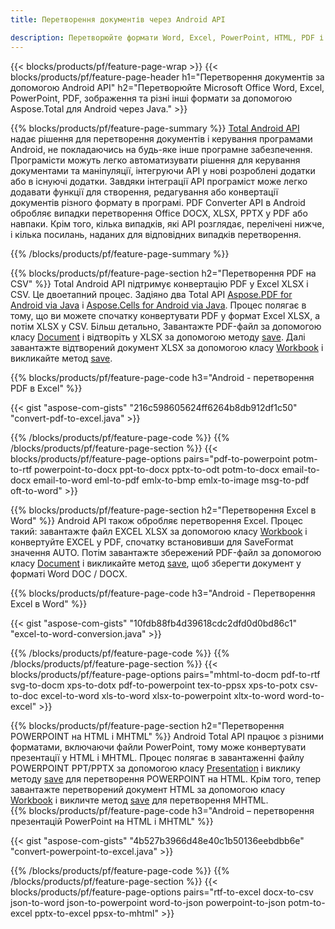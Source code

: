 ```yaml
---
title: Перетворення документів через Android API  

description: Перетворюйте формати Word, Excel, PowerPoint, HTML, PDF і Image за допомогою Android API перетворення.  Android конвертує Office docx, xlsx, pptx у PDF.  
---
```


{{< blocks/products/pf/feature-page-wrap >}}
{{< blocks/products/pf/feature-page-header h1="Перетворення документів за допомогою Android API" h2="Перетворюйте Microsoft Office Word, Excel, PowerPoint, PDF, зображення та різні інші формати за допомогою Aspose.Total для Android через Java." >}}

{{% blocks/products/pf/feature-page-summary %}}
[Total Android API](https://products.aspose.com/total/android-java/) надає рішення для перетворення документів і керування програмами Android, не покладаючись на будь-яке інше програмне забезпечення.  Програмісти можуть легко автоматизувати рішення для керування документами та маніпуляції, інтегруючи API у нові розроблені додатки або в існуючі додатки.  Завдяки інтеграції API програміст може легко додавати функції для створення, редагування або конвертації документів різного формату в програмі.  PDF Converter API в Android обробляє випадки перетворення Office DOCX, XLSX, PPTX у PDF або навпаки.  Крім того, кілька випадків, які API розглядає, перелічені нижче, і кілька посилань, наданих для відповідних випадків перетворення.  

{{% /blocks/products/pf/feature-page-summary  %}}

{{% blocks/products/pf/feature-page-section  h2="Перетворення PDF на CSV" %}}
Total Android API підтримує конвертацію PDF у Excel XLSX і CSV.  Це двоетапний процес. Задіяно два Total API [Aspose.PDF for Android via Java](https://products.aspose.com/pdf/android-java/) і [Aspose.Cells for Android via Java](https://products.aspose.com/cells/android-java/).  Процес полягає в тому, що ви можете спочатку конвертувати PDF у формат Excel XLSX, а потім XLSX у CSV.  Більш детально, Завантажте PDF-файл за допомогою класу [Document](https://reference.aspose.com/pdf/java/com.aspose.pdf/Document) і відтворіть у XLSX за допомогою методу [save](https://reference.aspose.com/pdf/java/com.aspose.pdf/Document#save-java.lang.String-com.aspose.pdf.SaveOptions-).  Далі завантажте відтворений документ XLSX за допомогою класу [Workbook](https://reference.aspose.com/cells/java/com.aspose.cells/Workbook) і викликайте метод [save](https://reference.aspose.com/cells/java/com.aspose.cells/workbook#save(java.lang.String,%20com.aspose.cells.SaveOptions)).

{{% blocks/products/pf/feature-page-code h3="Android - перетворення PDF в Excel" %}}

{{< gist "aspose-com-gists" "216c598605624ff6264b8db912df1c50" "convert-pdf-to-excel.java" >}}

{{% /blocks/products/pf/feature-page-code  %}}
{{% /blocks/products/pf/feature-page-section %}}
{{< blocks/products/pf/feature-page-options pairs="pdf-to-powerpoint potm-to-rtf powerpoint-to-docx ppt-to-docx pptx-to-odt potm-to-docx email-to-docx email-to-word eml-to-pdf emlx-to-bmp emlx-to-image msg-to-pdf oft-to-word" >}}


{{% blocks/products/pf/feature-page-section  h2="Перетворення Excel в Word" %}}
Android API також обробляє перетворення Excel.  Процес такий: завантажте файл EXCEL XLSX за допомогою класу [Workbook](https://reference.aspose.com/cells/java/com.aspose.cells/Workbook) і конвертуйте EXCEL у PDF, спочатку встановивши для SaveFormat значення AUTO.  Потім завантажте збережений PDF-файл за допомогою класу [Document](https://reference.aspose.com/pdf/java/com.aspose.pdf/Document) і викликайте метод [save](https://reference.aspose.com/pdf/java/com.aspose.pdf/Document#save-java.lang.String-com.aspose.pdf.SaveOptions-), щоб зберегти документ у форматі Word DOC / DOCX.

{{% blocks/products/pf/feature-page-code h3="Android - Перетворення Excel в Word" %}}

{{< gist "aspose-com-gists" "10fdb88fb4d39618cdc2dfd0d0bd86c1" "excel-to-word-conversion.java" >}}

{{% /blocks/products/pf/feature-page-code  %}}
{{% /blocks/products/pf/feature-page-section %}}
{{< blocks/products/pf/feature-page-options pairs="mhtml-to-docm pdf-to-rtf svg-to-docm xps-to-dotx pdf-to-powerpoint tex-to-ppsx xps-to-potx csv-to-doc excel-to-word xls-to-word xlsx-to-powerpoint xltx-to-word word-to-excel" >}}

{{% blocks/products/pf/feature-page-section  h2="Перетворення POWERPOINT на HTML і MHTML" %}}
Android Total API працює з різними форматами, включаючи файли PowerPoint, тому може конвертувати презентації у HTML і MHTML.  Процес полягає в завантаженні файлу POWERPOINT PPT/PPTX за допомогою класу [Presentation](https://reference.aspose.com/slides/java/com.aspose.slides/Presentation) і виклику методу [save](https://reference.aspose.com/slides/java/com.aspose.slides/Presentation#save-java.lang.String-int-com.aspose.slides.ISaveOptions-) для перетворення POWERPOINT на HTML.  Крім того, тепер завантажте перетворений документ HTML за допомогою класу [Workbook](https://reference.aspose.com/cells/java/com.aspose.cells/Workbook) і викличте метод [save](https://reference.aspose.com/cells/java/com.aspose.cells/) для перетворення MHTML.  
{{% blocks/products/pf/feature-page-code h3="Android – перетворення презентацій PowerPoint на HTML і MHTML" %}}

{{< gist "aspose-com-gists" "4b527b3966d48e40c1b50136eebdbb6e" "convert-powerpoint-to-excel.java" >}}


{{% /blocks/products/pf/feature-page-code  %}}
{{% /blocks/products/pf/feature-page-section %}}
{{< blocks/products/pf/feature-page-options pairs="rtf-to-excel docx-to-csv json-to-word json-to-powerpoint word-to-json powerpoint-to-json potm-to-excel pptx-to-excel ppsx-to-mhtml" >}}